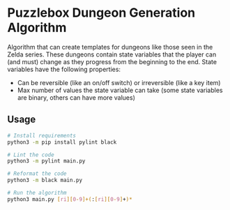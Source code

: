 # Puzzlebox Dungeon Generation Algorithm
Algorithm that can create templates for dungeons like those seen in the Zelda series.
These dungeons contain state variables that the player can (and must) change as they progress from the beginning to the end.
State variables have the following properties:
- Can be reversible (like an on/off switch) or irreversible (like a key item)
- Max number of values the state variable can take (some state variables are binary, others can have more values)

## Usage

```bash
# Install requirements
python3 -m pip install pylint black

# Lint the code
python3 -m pylint main.py

# Reformat the code
python3 -m black main.py

# Run the algorithm
python3 main.py [ri][0-9]+(:[ri][0-9]+)*
```
